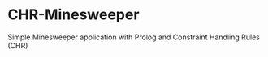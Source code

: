 CHR-Minesweeper
===============

Simple Minesweeper application with Prolog and Constraint Handling Rules (CHR)
